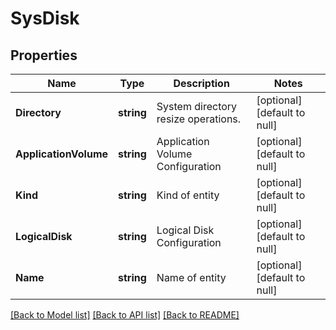 # SysDisk

## Properties
Name | Type | Description | Notes
------------ | ------------- | ------------- | -------------
**Directory** | **string** | System directory resize operations. | [optional] [default to null]
**ApplicationVolume** | **string** | Application Volume Configuration | [optional] [default to null]
**Kind** | **string** | Kind of entity | [optional] [default to null]
**LogicalDisk** | **string** | Logical Disk Configuration | [optional] [default to null]
**Name** | **string** | Name of entity | [optional] [default to null]

[[Back to Model list]](../README.md#documentation-for-models) [[Back to API list]](../README.md#documentation-for-api-endpoints) [[Back to README]](../README.md)


